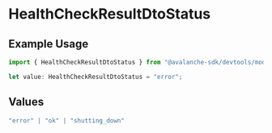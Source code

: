 # HealthCheckResultDtoStatus

## Example Usage

```typescript
import { HealthCheckResultDtoStatus } from "@avalanche-sdk/devtools/models/components";

let value: HealthCheckResultDtoStatus = "error";
```

## Values

```typescript
"error" | "ok" | "shutting_down"
```